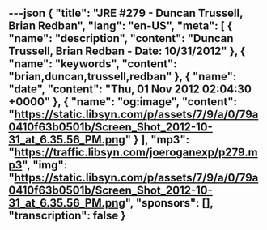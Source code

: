 ---json
{
  "title": "JRE #279 - Duncan Trussell, Brian Redban",
  "lang": "en-US",
  "meta": [
    {
      "name": "description",
      "content": "Duncan Trussell, Brian Redban - Date: 10/31/2012"
    },
    {
      "name": "keywords",
      "content": "brian,duncan,trussell,redban"
    },
    {
      "name": "date",
      "content": "Thu, 01 Nov 2012 02:04:30 +0000"
    },
    {
      "name": "og:image",
      "content": "https://static.libsyn.com/p/assets/7/9/a/0/79a0410f63b0501b/Screen_Shot_2012-10-31_at_6.35.56_PM.png"
    }
  ],
  "mp3": "https://traffic.libsyn.com/joeroganexp/p279.mp3",
  "img": "https://static.libsyn.com/p/assets/7/9/a/0/79a0410f63b0501b/Screen_Shot_2012-10-31_at_6.35.56_PM.png",
  "sponsors": [],
  "transcription": false
}
---
<episode-header />

<timemark seconds="0" />

<transcribe-call-to-action />

<episode-footer />